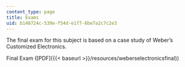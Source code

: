 ```yaml
---
content_type: page
title: Exams
uid: b148724c-539e-f54d-e1f7-6be7a2c7c2e3
---
```


The final exam for this subject is based on a case study of Weber’s Customized Electronics.

Final Exam ([PDF]({{< baseurl >}}/resources/weberselectronicsfinal))